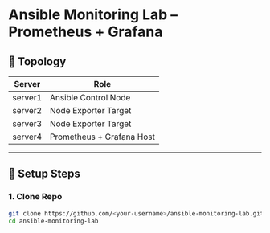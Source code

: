 # Ansible Monitoring Lab – Prometheus + Grafana

## 🧩 Topology

| Server      | Role                       |
|-------------|----------------------------|
| server1     | Ansible Control Node       |
| server2     | Node Exporter Target       |
| server3     | Node Exporter Target       |
| server4     | Prometheus + Grafana Host  |

---

## 🔧 Setup Steps

### 1. Clone Repo
```bash
git clone https://github.com/<your-username>/ansible-monitoring-lab.git
cd ansible-monitoring-lab

